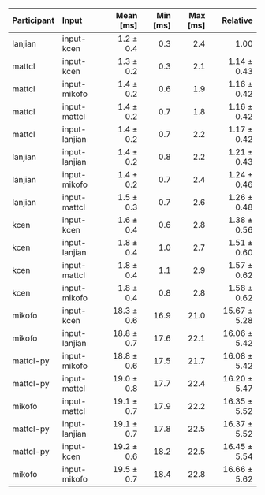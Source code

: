 | Participant | Input | Mean [ms] | Min [ms] | Max [ms] | Relative |
|:---|:---|---:|---:|---:|---:|
| lanjian | input-kcen | 1.2 ± 0.4 | 0.3 | 2.4 | 1.00 |
| mattcl | input-kcen | 1.3 ± 0.2 | 0.3 | 2.1 | 1.14 ± 0.43 |
| mattcl | input-mikofo | 1.4 ± 0.2 | 0.6 | 1.9 | 1.16 ± 0.42 |
| mattcl | input-mattcl | 1.4 ± 0.2 | 0.7 | 1.8 | 1.16 ± 0.42 |
| mattcl | input-lanjian | 1.4 ± 0.2 | 0.7 | 2.2 | 1.17 ± 0.42 |
| lanjian | input-lanjian | 1.4 ± 0.2 | 0.8 | 2.2 | 1.21 ± 0.43 |
| lanjian | input-mikofo | 1.4 ± 0.2 | 0.7 | 2.4 | 1.24 ± 0.46 |
| lanjian | input-mattcl | 1.5 ± 0.3 | 0.7 | 2.6 | 1.26 ± 0.48 |
| kcen | input-kcen | 1.6 ± 0.4 | 0.6 | 2.8 | 1.38 ± 0.56 |
| kcen | input-lanjian | 1.8 ± 0.4 | 1.0 | 2.7 | 1.51 ± 0.60 |
| kcen | input-mattcl | 1.8 ± 0.4 | 1.1 | 2.9 | 1.57 ± 0.62 |
| kcen | input-mikofo | 1.8 ± 0.4 | 0.8 | 2.8 | 1.58 ± 0.62 |
| mikofo | input-kcen | 18.3 ± 0.6 | 16.9 | 21.0 | 15.67 ± 5.28 |
| mikofo | input-lanjian | 18.8 ± 0.7 | 17.6 | 22.1 | 16.06 ± 5.42 |
| mattcl-py | input-mikofo | 18.8 ± 0.6 | 17.5 | 21.7 | 16.08 ± 5.42 |
| mattcl-py | input-mattcl | 19.0 ± 0.8 | 17.7 | 22.4 | 16.20 ± 5.47 |
| mikofo | input-mattcl | 19.1 ± 0.7 | 17.9 | 22.2 | 16.35 ± 5.52 |
| mattcl-py | input-lanjian | 19.1 ± 0.7 | 17.8 | 22.5 | 16.37 ± 5.52 |
| mattcl-py | input-kcen | 19.2 ± 0.6 | 18.2 | 22.5 | 16.45 ± 5.54 |
| mikofo | input-mikofo | 19.5 ± 0.7 | 18.4 | 22.8 | 16.66 ± 5.62 |
